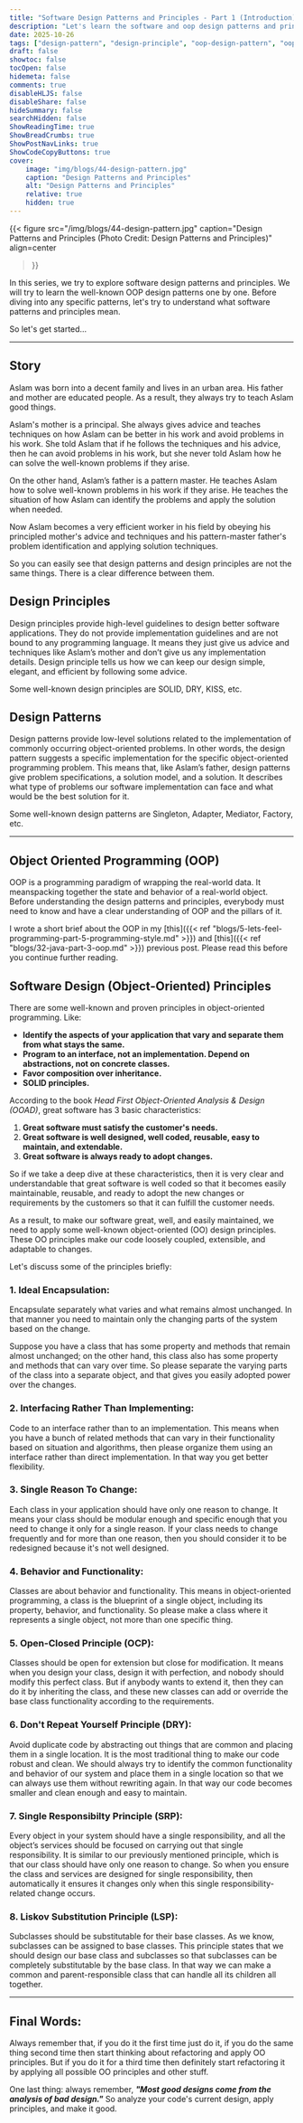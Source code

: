 ```yaml
---
title: "Software Design Patterns and Principles - Part 1 (Introduction)"
description: "Let's learn the software and oop design patterns and principles"
date: 2025-10-26
tags: ["design-pattern", "design-principle", "oop-design-pattern", "oop-design-principle", "software-design-pattern"]
draft: false
showtoc: false
tocOpen: false
hidemeta: false
comments: true
disableHLJS: false
disableShare: false
hideSummary: false
searchHidden: false
ShowReadingTime: true
ShowBreadCrumbs: true
ShowPostNavLinks: true
ShowCodeCopyButtons: true
cover:
    image: "img/blogs/44-design-pattern.jpg"
    caption: "Design Patterns and Principles"
    alt: "Design Patterns and Principles"
    relative: true
    hidden: true
---
```


{{< figure
    src="/img/blogs/44-design-pattern.jpg"
    caption="Design Patterns and Principles (Photo Credit: Design Patterns and Principles)"
    align=center
>}}

In this series, we try to explore software design patterns and principles. We will try to learn the well-known OOP design patterns one by one. Before diving into any specific patterns, let's try to understand what software patterns and principles mean.

So let's get started...

---

## Story
Aslam was born into a decent family and lives in an urban area. His father and mother are educated people. As a result, they always try to teach Aslam good things.

Aslam's mother is a principal. She always gives advice and teaches techniques on how Aslam can be better in his work and avoid problems in his work. She told Aslam that if he follows the techniques and his advice, then he can avoid problems in his work, but she never told Aslam how he can solve the well-known problems if they arise.

On the other hand, Aslam’s father is a pattern master. He teaches Aslam how to solve well-known problems in his work if they arise. He teaches the situation of how Aslam can identify the problems and apply the solution when needed.

Now Aslam becomes a very efficient worker in his field by obeying his principled mother's advice and techniques and his pattern-master father's problem identification and applying solution techniques.

So you can easily see that design patterns and design principles are not the same things. There is a clear difference between them. 

## Design Principles
Design principles provide high-level guidelines to design better software applications. They do not provide implementation guidelines and are not bound to any programming language. It means they just give us advice and techniques like Aslam’s mother and don’t give us any implementation details. Design principle tells us how we can keep our design simple, elegant, and efficient by following some advice.

Some well-known design principles are SOLID, DRY, KISS, etc.

## Design Patterns
Design patterns provide low-level solutions related to the implementation of commonly occurring object-oriented problems. In other words, the design pattern suggests a specific implementation for the specific object-oriented programming problem. This means that, like Aslam’s father, design patterns give problem specifications, a solution model, and a solution. It describes what type of problems our software implementation can face and what would be the best solution for it.

Some well-known design patterns are Singleton, Adapter, Mediator, Factory, etc.

---

## Object Oriented Programming (OOP)
OOP is a programming paradigm of wrapping the real-world data. It meanspacking together the state and behavior of a real-world object. Before understanding the design patterns and principles, everybody must need to know and have a clear understanding of OOP and the pillars of it.

I wrote a short brief about the OOP in my [this]({{< ref "blogs/5-lets-feel-programming-part-5-programming-style.md" >}}) and [this]({{< ref "blogs/32-java-part-3-oop.md" >}}) previous post. Please read this before you continue further reading.

## Software Design (Object-Oriented) Principles
There are some well-known and proven principles in object-oriented programming. Like:
- **Identify the aspects of your application that vary and separate them from what stays the same.**
- **Program to an interface, not an implementation. Depend on abstractions, not on concrete classes.**
- **Favor composition over inheritance.**
- **SOLID principles.**

According to the book *Head First Object-Oriented Analysis & Design (OOAD)*, great software has 3 basic characteristics:
1. **Great software must satisfy the customer's needs.**
2. **Great software is well designed, well coded, reusable, easy to maintain, and extendable.**
3. **Great software is always ready to adopt changes.**

So if we take a deep dive at these characteristics, then it is very clear and understandable that great software is well coded so that it becomes easily maintainable, reusable, and ready to adopt the new changes or requirements by the customers so that it can fulfill the customer needs.

As a result, to make our software great, well, and easily maintained, we need to apply some well-known object-oriented (OO) design principles. These OO principles make our code loosely coupled, extensible, and adaptable to changes.

Let's discuss some of the principles briefly:

### 1. Ideal Encapsulation:
Encapsulate separately what varies and what remains almost unchanged. In that manner you need to maintain only the changing parts of the system based on the change.

Suppose you have a class that has some property and methods that remain almost unchanged; on the other hand, this class also has some property and methods that can vary over time. So please separate the varying parts of the class into a separate object, and that gives you easily adopted power over the changes.

### 2. Interfacing Rather Than Implementing:
Code to an interface rather than to an implementation. This means when you have a bunch of related methods that can vary in their functionality based on situation and algorithms, then please organize them using an interface rather than direct implementation. In that way you get better flexibility.

### 3. Single Reason To Change:
Each class in your application should have only one reason to change. It means your class should be modular enough and specific enough that you need to change it only for a single reason. If your class needs to change frequently and for more than one reason, then you should consider it to be redesigned because it's not well designed.

### 4. Behavior and Functionality:
Classes are about behavior and functionality. This means in object-oriented programming, a class is the blueprint of a single object, including its property, behavior, and functionality. So please make a class where it represents a single object, not more than one specific thing.

### 5. Open-Closed Principle (OCP):
Classes should be open for extension but close for modification. It means when you design your class, design it with perfection, and nobody should modify this perfect class. But if anybody wants to extend it, then they can do it by inheriting the class, and these new classes can add or override the base class functionality according to the requirements.

### 6. Don't Repeat Yourself Principle (DRY):
Avoid duplicate code by abstracting out things that are common and placing them in a single location. It is the most traditional thing to make our code robust and clean. We should always try to identify the common functionality and behavior of our system and place them in a single location so that we can always use them without rewriting again. In that way our code becomes smaller and clean enough and easy to maintain.

### 7. Single Responsibilty Principle (SRP):
Every object in your system should have a single responsibility, and all the object’s services should be focused on carrying out that single responsibility. It is similar to our previously mentioned principle, which is that our class should have only one reason to change. So when you ensure the class and services are designed for single responsibility, then automatically it ensures it changes only when this single responsibility-related change occurs.

### 8. Liskov Substitution Principle (LSP):
Subclasses should be substitutable for their base classes. As we know, subclasses can be assigned to base classes. This principle states that we should design our base class and subclasses so that subclasses can be completely substitutable by the base class. In that way we can make a common and parent-responsible class that can handle all its children all together.

---

## Final Words:
Always remember that, if you do it the first time just do it, if you do the same thing second time then start thinking about refactoring and apply OO principles. But if you do it for a third time then definitely start refactoring it by applying all possible OO principles and other stuff.

One last thing: always remember, ***"Most good designs come from the analysis of bad design."*** So analyze your code's current design, apply principles, and make it good.
